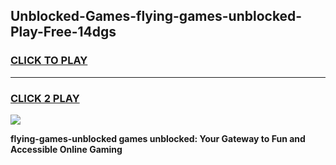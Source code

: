 
## Unblocked-Games-flying-games-unblocked-Play-Free-14dgs
<h3>
<a href="https://premium76.site?title=flying-games-unblocked&ref=24M">CLICK TO PLAY</a></h3>
<hr>

<h3>
<a href="https://premium76.site?title=flying-games-unblocked&ref=24M">CLICK 2 PLAY</a>
  
</h3>

<a href="https://premium76.site?title=flying-games-unblocked&ref=24M"><img src="https://clearcache.store/games.png"></a>


**flying-games-unblocked games unblocked: Your Gateway to Fun and Accessible Online Gaming**
